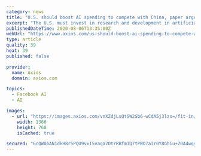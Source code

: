 ```yaml
---
category: news
title: "U.S. should boost AI spending to compete with China, paper argues"
excerpt: "The U.S. must invest in research and development in artificial intelligence to stay ahead of China and other adversaries, argues a new paper penned by Reps. Will Hurd (R-Texas) and Robin Kelly (D-Ill."
publishedDateTime: 2020-08-06T13:35:00Z
webUrl: "https://www.axios.com/us-should-boost-ai-spending-to-compete-with-china-paper-argues-8f91ed12-a201-4cfb-bbaa-40475a7d0f15.html"
type: article
quality: 39
heat: 39
published: false

provider:
  name: Axios
  domain: axios.com

topics:
  - Facebook AI
  - AI

images:
  - url: "https://images.axios.com/vnXZdjLsQtSW2Sb6-wCdA5j3lzs=/fit-in/1366x1366/2020/08/06/1596718910710.jpg"
    width: 1366
    height: 768
    isCached: true

secured: "6cQW0bAN1dkH8r5PQU9vxI5vaqa2OtrRBfm1Q7tPWO7aIr0Y8Ghiu+Z0A4wqyNPEQ/5zTi9S/uNkOqpSH0FRrQo+nXidyOv38QTZDIoUiXKekCikJYwzUnk8qeBdXOW2uiBgQbPJx4fa8rDKVpynb2F56BSvTKtJf7esldjstf1JUxuAM4g1VD19c0b/XOUfqyGhmfTivC+GhNGuLcJUr1b/wSV3f7NlAm3aM1qNod5EW/5P0MWMd3TvHpABKuBHtQTxOxVSfqCkNkXu8+74Ny2gmCqRIf30nMl/ZMO5gDzycUqaMeElwfLnIwwQKPHQ/L76Yxgnea4/FqkABrfLlQ==;U5nrYWMk1X4JMI8zQgIRlA=="
---
```


